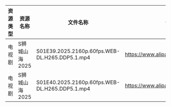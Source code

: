 | 资源类型 | 资源名称      | 文件名称                                           | 分享链接                                 | 更新时间                |
| ---- | --------- | ---------------------------------------------- | ------------------------------------ | ------------------- |
| 电视剧  | S狮城山海2025 | S01E39.2025.2160p.60fps.WEB-DL.H265.DDP5.1.mp4 | https://www.alipan.com/s/2BMy6HL58NJ | 2025-05-18 00:05:36 |
| 电视剧  | S狮城山海2025 | S01E40.2025.2160p.60fps.WEB-DL.H265.DDP5.1.mp4 | https://www.alipan.com/s/2BMy6HL58NJ | 2025-05-18 00:05:35 |
